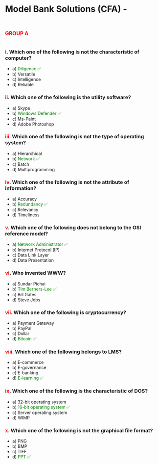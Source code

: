 # Model   Bank Solutions (CFA) - 
<br><br>
<span style="color:red"><BIG><B>GROUP A</B></BIG></span>
<br><br>

###  <span style="color:red">i</span>. Which one of the following is not the characteristic of computer?
- a) <span style="color:green">Diligence ✅</span> 
- b) Versatile
- c) Intelligence
- d) Reliable

###  <span style="color:red">ii</span>. Which one of the following is the utility software?
- a) Skype
- b) <span style="color:green">Windows Defender ✅</span>
- c) Ms-Paint
- d) Adobe Photoshop

###  <span style="color:red">iii</span>. Which one of the following is not the type of operating system?
- a) Hierarchical
- b) <span style="color:green">Network ✅</span>
- c) Batch
- d) Multiprogramming

###  <span style="color:red">iv</span>. Which one of the following is not the attribute of information?
- a) Accuracy
- b) <span style="color:green">Redundancy ✅</span>
- c) Relevancy
- d) Timeliness

###  <span style="color:red">v</span>. Which one of the following does not belong to the OSI reference model?
- a) <span style="color:green">Network Administrator ✅</span>
- b) Internet Protocol (IP)
- c) Data Link Layer
- d) Data Presentation

###  <span style="color:red">vi</span>. Who invented WWW?
- a) Sundar Pichai
- b) <span style="color:green">Tim Berners-Lee ✅</span>
- c) Bill Gates
- d) Steve Jobs

###  <span style="color:red">vii</span>. Which one of the following is cryptocurrency?
- a) Payment Gateway
- b) PayPal
- c) Dollar
- d) <span style="color:green">Bitcoin ✅</span>

###  <span style="color:red">viii</span>. Which one of the following belongs to LMS?
- a) E-commerce
- b) E-governance
- c) E-banking
- d) <span style="color:green">E-learning ✅</span>

###  <span style="color:red">ix</span>. Which one of the following is the characteristic of DOS?
- a) 32-bit operating system
- b) <span style="color:green">16-bit operating system ✅</span>
- c) Server operating system
- d) WIMP

###  <span style="color:red">x</span>. Which one of the following is not the graphical file format?
- a) PNG
- b) BMP
- c) TIFF
- d) <span style="color:green">PPT ✅</span>

